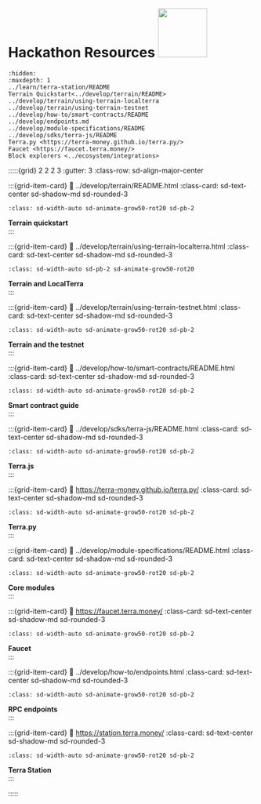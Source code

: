 # Hackathon Resources <img src="/img/spacecamp_icon-02.svg" class="sd-pb-2" height="100px">


```{toctree}
:hidden:
:maxdepth: 1
../learn/terra-station/README
Terrain Quickstart<../develop/terrain/README>
../develop/terrain/using-terrain-localterra
../develop/terrain/using-terrain-testnet
../develop/how-to/smart-contracts/README
../develop/endpoints.md
../develop/module-specifications/README
../develop/sdks/terra-js/README
Terra.py <https://terra-money.github.io/terra.py/>
Faucet <https://faucet.terra.money/>
Block explorers <../ecosystem/integrations>
```

:::::{grid} 2 2 2 3
:gutter: 3
:class-row: sd-align-major-center



:::{grid-item-card}
:link: ../develop/terrain/README.html
:class-card: sd-text-center sd-shadow-md sd-rounded-3
```{image} /img/terrain.png
:class: sd-width-auto sd-animate-grow50-rot20 sd-pb-2
```
**Terrain quickstart**  
:::

:::{grid-item-card}
:link: ../develop/terrain/using-terrain-localterra.html
:class-card: sd-text-center sd-shadow-md sd-rounded-3
```{image} /img/LocalTerra.svg
:class: sd-width-auto sd-pb-2 sd-animate-grow50-rot20
```
**Terrain and LocalTerra**  
:::

:::{grid-item-card}
:link: ../develop/terrain/using-terrain-testnet.html
:class-card: sd-text-center sd-shadow-md sd-rounded-3
```{image} /img/icon_node.svg
:class: sd-width-auto sd-animate-grow50-rot20 sd-pb-2
```
**Terrain and the testnet**  
:::

:::{grid-item-card}
:link: ../develop/how-to/smart-contracts/README.html
:class-card: sd-text-center sd-shadow-md sd-rounded-3
```{image} /img/Build_a_dApp_ver2.svg
:class: sd-width-auto sd-animate-grow50-rot20 sd-pb-2
```
**Smart contract guide**  
:::

:::{grid-item-card}
:link: ../develop/sdks/terra-js/README.html
:class-card: sd-text-center sd-shadow-md sd-rounded-3
```{image} /img/terra_js.svg
:class: sd-width-auto sd-animate-grow50-rot20 sd-pb-2
```
**Terra.js**  
:::

:::{grid-item-card}
:link: https://terra-money.github.io/terra.py/
:class-card: sd-text-center sd-shadow-md sd-rounded-3
```{image} /img/terra_sdk.svg
:class: sd-width-auto sd-animate-grow50-rot20 sd-pb-2
```
**Terra.py**  
:::

:::{grid-item-card}
:link: ../develop/module-specifications/README.html
:class-card: sd-text-center sd-shadow-md sd-rounded-3
```{image} /img/icon_core.svg
:class: sd-width-auto sd-animate-grow50-rot20 sd-pb-2
```
**Core modules**  
:::

:::{grid-item-card}
:link: https://faucet.terra.money/
:class-card: sd-text-center sd-shadow-md sd-rounded-3
```{image} /img/Faucet.svg
:class: sd-width-auto sd-animate-grow50-rot20 sd-pb-2
```
**Faucet**  
:::

:::{grid-item-card}
:link: ../develop/how-to/endpoints.html
:class-card: sd-text-center sd-shadow-md sd-rounded-3
```{image} /img/icon_transaction.svg
:class: sd-width-auto sd-animate-grow50-rot20 sd-pb-2
```
**RPC endpoints**  
:::

:::{grid-item-card}
:link: https://station.terra.money/
:class-card: sd-text-center sd-shadow-md sd-rounded-3
```{image} /img/wallets_station.png
:class: sd-width-auto sd-animate-grow50-rot20 sd-pb-2
```
**Terra Station**  
:::


:::::
